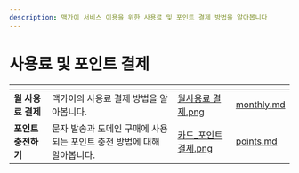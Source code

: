 ```yaml
---
description: 맥가이 서비스 이용을 위한 사용료 및 포인트 결제 방법을 알아봅니다
---
```


# 사용료 및 포인트 결제

<table data-card-size="large" data-view="cards"><thead><tr><th></th><th></th><th data-hidden data-card-cover data-type="files"></th><th data-hidden data-card-target data-type="content-ref"></th></tr></thead><tbody><tr><td><strong>월 사용료 결제</strong></td><td>맥가이의 사용료 결제 방법을 알아봅니다.</td><td><a href="../../.gitbook/assets/월사용료 결제.png">월사용료 결제.png</a></td><td><a href="monthly.md">monthly.md</a></td></tr><tr><td><strong>포인트 충전하기</strong></td><td>문자 발송과 도메인 구매에 사용 되는 포인트 충전 방법에 대해 알아봅니다.</td><td><a href="../../.gitbook/assets/카드_포인트 결제.png">카드_포인트 결제.png</a></td><td><a href="points.md">points.md</a></td></tr></tbody></table>
